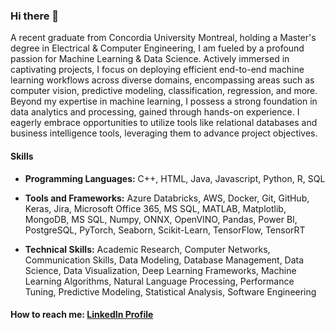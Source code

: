 ### Hi there 👋

A recent graduate from Concordia University Montreal, holding a Master's degree in Electrical & Computer Engineering, I am fueled by a profound passion for Machine Learning & Data Science. Actively immersed in captivating projects, I focus on deploying efficient end-to-end machine learning workflows across diverse domains, encompassing areas such as computer vision, predictive modeling, classification, regression, and more. Beyond my expertise in machine learning, I possess a strong foundation in data analytics and processing, gained through hands-on experience. I eagerly embrace opportunities to utilize tools like relational databases and business intelligence tools, leveraging them to advance project objectives.

#### Skills
- **Programming Languages:** C++, HTML, Java, Javascript, Python, R, SQL

- **Tools and Frameworks:** Azure Databricks, AWS, Docker, Git, GitHub, Keras, Jira, Microsoft Office 365, MS SQL, MATLAB, Matplotlib, MongoDB, MS SQL, Numpy, ONNX, OpenVINO, Pandas, Power BI, PostgreSQL, PyTorch, Seaborn, Scikit-Learn, TensorFlow, TensorRT

- **Technical Skills:** Academic Research, Computer Networks, Communication Skills, Data Modeling, Database Management, Data Science, Data Visualization, Deep Learning Frameworks, Machine Learning Algorithms, Natural Language Processing, Performance Tuning, Predictive Modeling, Statistical Analysis, Software Engineering


#### How to reach me: [LinkedIn Profile](https://www.linkedin.com/in/hassan-mahmood-khan/) 



<!--
**HassanMahmoodKhan/HassanMahmoodKhan** is a ✨ _special_ ✨ repository because its `README.md` (this file) appears on your GitHub profile.

Here are some ideas to get you started:

- 🔭 I’m currently working on ...
- 🌱 I’m currently learning ...
- 👯 I’m looking to collaborate on ...
- 🤔 I’m looking for help with ...
- 💬 Ask me about ...
- 📫 How to reach me: ...
- 😄 Pronouns: ...
- ⚡ Fun fact: ...
-->
